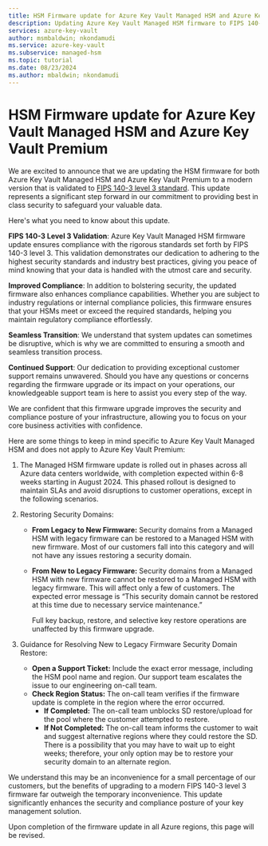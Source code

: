 ```yaml
---
title: HSM Firmware update for Azure Key Vault Managed HSM and Azure Key Vault Premium for enhanced security and compliance
description: Updating Azure Key Vault Managed HSM firmware to FIPS 140-3 level 3 enhances security and compliance, ensuring seamless transitions and continued support for users globally.
services: azure-key-vault
author: msmbaldwin; nkondamudi
ms.service: azure-key-vault
ms.subservice: managed-hsm
ms.topic: tutorial
ms.date: 08/23/2024
ms.author: mbaldwin; nkondamudi
---
```


# HSM Firmware update for Azure Key Vault Managed HSM and Azure Key Vault Premium

We are excited to announce that we are updating the HSM firmware for both Azure Key Vault Managed HSM and Azure Key Vault Premium to a modern version that is validated to [FIPS 140-3 level 3 standard](https://csrc.nist.gov/projects/cryptographic-module-validation-program/certificate/4700). This update represents a significant step forward in our commitment to providing best in class security to safeguard your valuable data.

Here's what you need to know about this update.

**FIPS 140-3 Level 3 Validation**: Azure Key Vault Managed HSM firmware update ensures compliance with the rigorous standards set forth by FIPS 140-3 level 3. This validation demonstrates our dedication to adhering to the highest security standards and industry best practices, giving you peace of mind knowing that your data is handled with the utmost care and security.

**Improved Compliance**: In addition to bolstering security, the updated firmware also enhances compliance capabilities. Whether you are subject to industry regulations or internal compliance policies, this firmware ensures that your HSMs meet or exceed the required standards, helping you maintain regulatory compliance effortlessly.

**Seamless Transition**: We understand that system updates can sometimes be disruptive, which is why we are committed to ensuring a smooth and seamless transition process.

**Continued Support**: Our dedication to providing exceptional customer support remains unwavered. Should you have any questions or concerns regarding the firmware upgrade or its impact on your operations, our knowledgeable support team is here to assist you every step of the way.

We are confident that this firmware upgrade improves the security and compliance posture of your infrastructure, allowing you to focus on your core business activities with confidence.

Here are some things to keep in mind specific to Azure Key Vault Managed HSM and does not apply to Azure Key Vault Premium:

1. The Managed HSM firmware update is rolled out in phases across all Azure data centers worldwide, with completion expected within 6-8 weeks starting in August 2024. This phased rollout is designed to maintain SLAs and avoid disruptions to customer operations, except in the following scenarios. 

2. Restoring Security Domains:
   - **From Legacy to New Firmware:** Security domains from a Managed HSM with legacy firmware can be restored to a Managed HSM with new firmware. Most of our customers fall into this category and will not have any issues restoring a security domain.
   - **From New to Legacy Firmware:** Security domains from a Managed HSM with new firmware cannot be restored to a Managed HSM with legacy firmware. This will affect only a few of customers. 
       The expected error message is “This security domain cannot be restored at this time due to necessary service maintenance.”
  
       Full key backup, restore, and selective key restore operations are unaffected by this firmware upgrade.
3. Guidance for Resolving New to Legacy Firmware Security Domain Restore:
   - **Open a Support Ticket:** Include the exact error message, including the HSM pool name and region. Our support team escalates the issue to our engineering on-call team.
   - **Check Region Status:** The on-call team verifies if the firmware update is complete in the region where the error occurred.
     - **If Completed:** The on-call team unblocks SD restore/upload for the pool where the customer attempted to restore.
     - **If Not Completed:** The on-call team informs the customer to wait and suggest alternative regions where they could restore the SD. There is a possibility that you may have to wait up to eight weeks; therefore, your only option may be to restore your security domain to an alternate region.

We understand this may be an inconvenience for a small percentage of our customers, but the benefits of upgrading to a modern FIPS 140-3 level 3 firmware far outweigh the temporary inconvenience. This update significantly enhances the security and compliance posture of your key management solution.

Upon completion of the firmware update in all Azure regions, this page will be revised.

